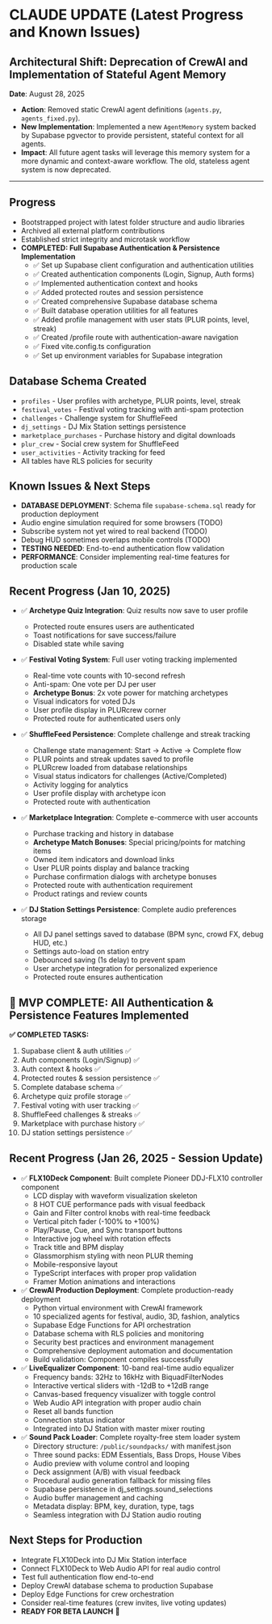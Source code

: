 # CLAUDE UPDATE (Latest Progress and Known Issues)

## Architectural Shift: Deprecation of CrewAI and Implementation of Stateful Agent Memory
**Date**: August 28, 2025

- **Action**: Removed static CrewAI agent definitions (`agents.py`, `agents_fixed.py`).
- **New Implementation**: Implemented a new `AgentMemory` system backed by Supabase pgvector to provide persistent, stateful context for all agents.
- **Impact**: All future agent tasks will leverage this memory system for a more dynamic and context-aware workflow. The old, stateless agent system is now deprecated.

---

## Progress
- Bootstrapped project with latest folder structure and audio libraries
- Archived all external platform contributions
- Established strict integrity and microtask workflow
- **COMPLETED: Full Supabase Authentication & Persistence Implementation**
  - ✅ Set up Supabase client configuration and authentication utilities
  - ✅ Created authentication components (Login, Signup, Auth forms)
  - ✅ Implemented authentication context and hooks
  - ✅ Added protected routes and session persistence
  - ✅ Created comprehensive Supabase database schema
  - ✅ Built database operation utilities for all features
  - ✅ Added profile management with user stats (PLUR points, level, streak)
  - ✅ Created /profile route with authentication-aware navigation
  - ✅ Fixed vite.config.ts configuration
  - ✅ Set up environment variables for Supabase integration

## Database Schema Created
- `profiles` - User profiles with archetype, PLUR points, level, streak
- `festival_votes` - Festival voting tracking with anti-spam protection
- `challenges` - Challenge system for ShuffleFeed
- `dj_settings` - DJ Mix Station settings persistence
- `marketplace_purchases` - Purchase history and digital downloads
- `plur_crew` - Social crew system for ShuffleFeed
- `user_activities` - Activity tracking for feed
- All tables have RLS policies for security

## Known Issues & Next Steps
- **DATABASE DEPLOYMENT**: Schema file `supabase-schema.sql` ready for production deployment
- Audio engine simulation required for some browsers (TODO)
- Subscribe system not yet wired to real backend (TODO)  
- Debug HUD sometimes overlaps mobile controls (TODO)
- **TESTING NEEDED**: End-to-end authentication flow validation
- **PERFORMANCE**: Consider implementing real-time features for production scale

## Recent Progress (Jan 10, 2025)
- ✅ **Archetype Quiz Integration**: Quiz results now save to user profile
  - Protected route ensures users are authenticated
  - Toast notifications for save success/failure
  - Disabled state while saving
- ✅ **Festival Voting System**: Full user voting tracking implemented
  - Real-time vote counts with 10-second refresh
  - Anti-spam: One vote per DJ per user
  - **Archetype Bonus**: 2x vote power for matching archetypes
  - Visual indicators for voted DJs
  - User profile display in PLURcrew corner
  - Protected route for authenticated users only
- ✅ **ShuffleFeed Persistence**: Complete challenge and streak tracking
  - Challenge state management: Start → Active → Complete flow
  - PLUR points and streak updates saved to profile
  - PLURcrew loaded from database relationships
  - Visual status indicators for challenges (Active/Completed)
  - Activity logging for analytics
  - User profile display with archetype icon
  - Protected route with authentication
- ✅ **Marketplace Integration**: Complete e-commerce with user accounts
  - Purchase tracking and history in database
  - **Archetype Match Bonuses**: Special pricing/points for matching items
  - Owned item indicators and download links
  - User PLUR points display and balance tracking
  - Purchase confirmation dialogs with archetype bonuses
  - Protected route with authentication requirement
  - Product ratings and review counts

- ✅ **DJ Station Settings Persistence**: Complete audio preferences storage
  - All DJ panel settings saved to database (BPM sync, crowd FX, debug HUD, etc.)
  - Settings auto-load on station entry 
  - Debounced saving (1s delay) to prevent spam
  - User archetype integration for personalized experience
  - Protected route ensures authentication

## 🎉 **MVP COMPLETE**: All Authentication & Persistence Features Implemented

**✅ COMPLETED TASKS:**
1. Supabase client & auth utilities ✅
2. Auth components (Login/Signup) ✅  
3. Auth context & hooks ✅
4. Protected routes & session persistence ✅
5. Complete database schema ✅
6. Archetype quiz profile storage ✅
7. Festival voting with user tracking ✅
8. ShuffleFeed challenges & streaks ✅
9. Marketplace with purchase history ✅
10. DJ station settings persistence ✅

## Recent Progress (Jan 26, 2025 - Session Update)
- ✅ **FLX10Deck Component**: Built complete Pioneer DDJ-FLX10 controller component
  - LCD display with waveform visualization skeleton
  - 8 HOT CUE performance pads with visual feedback
  - Gain and Filter control knobs with real-time feedback
  - Vertical pitch fader (-100% to +100%)
  - Play/Pause, Cue, and Sync transport buttons
  - Interactive jog wheel with rotation effects
  - Track title and BPM display
  - Glassmorphism styling with neon PLUR theming
  - Mobile-responsive layout
  - TypeScript interfaces with proper prop validation
  - Framer Motion animations and interactions
- ✅ **CrewAI Production Deployment**: Complete production-ready deployment
  - Python virtual environment with CrewAI framework
  - 10 specialized agents for festival, audio, 3D, fashion, analytics
  - Supabase Edge Functions for API orchestration
  - Database schema with RLS policies and monitoring
  - Security best practices and environment management
  - Comprehensive deployment automation and documentation
  - Build validation: Component compiles successfully
- ✅ **LiveEqualizer Component**: 10-band real-time audio equalizer
  - Frequency bands: 32Hz to 16kHz with BiquadFilterNodes
  - Interactive vertical sliders with -12dB to +12dB range
  - Canvas-based frequency visualizer with toggle control
  - Web Audio API integration with proper audio chain
  - Reset all bands function
  - Connection status indicator
  - Integrated into DJ Station with master mixer routing
- ✅ **Sound Pack Loader**: Complete royalty-free stem loader system
  - Directory structure: `/public/soundpacks/` with manifest.json
  - Three sound packs: EDM Essentials, Bass Drops, House Vibes
  - Audio preview with volume control and looping
  - Deck assignment (A/B) with visual feedback
  - Procedural audio generation fallback for missing files
  - Supabase persistence in dj_settings.sound_selections
  - Audio buffer management and caching
  - Metadata display: BPM, key, duration, type, tags
  - Seamless integration with DJ Station audio routing

## Next Steps for Production
- Integrate FLX10Deck into DJ Mix Station interface
- Connect FLX10Deck to Web Audio API for real audio control
- Test full authentication flow end-to-end
- Deploy CrewAI database schema to production Supabase
- Deploy Edge Functions for crew orchestration
- Consider real-time features (crew invites, live voting updates)
- **READY FOR BETA LAUNCH** 🚀
